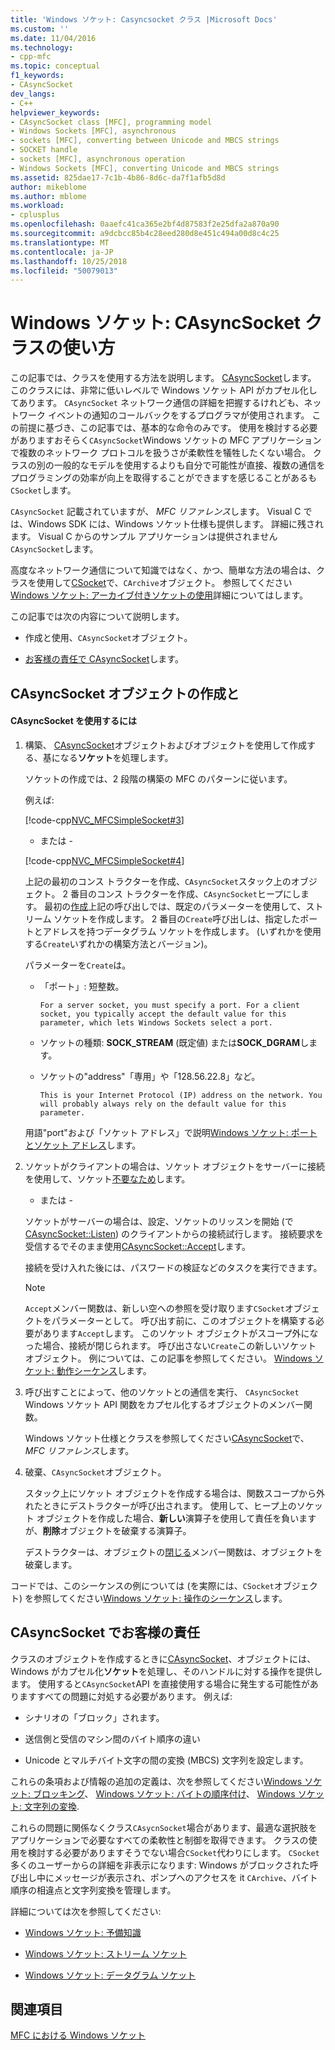 ```yaml
---
title: 'Windows ソケット: Casyncsocket クラス |Microsoft Docs'
ms.custom: ''
ms.date: 11/04/2016
ms.technology:
- cpp-mfc
ms.topic: conceptual
f1_keywords:
- CAsyncSocket
dev_langs:
- C++
helpviewer_keywords:
- CAsyncSocket class [MFC], programming model
- Windows Sockets [MFC], asynchronous
- sockets [MFC], converting between Unicode and MBCS strings
- SOCKET handle
- sockets [MFC], asynchronous operation
- Windows Sockets [MFC], converting Unicode and MBCS strings
ms.assetid: 825dae17-7c1b-4b86-8d6c-da7f1afb5d8d
author: mikeblome
ms.author: mblome
ms.workload:
- cplusplus
ms.openlocfilehash: 0aaefc41ca365e2bf4d87583f2e25dfa2a870a90
ms.sourcegitcommit: a9dcbcc85b4c28eed280d8e451c494a00d8c4c25
ms.translationtype: MT
ms.contentlocale: ja-JP
ms.lasthandoff: 10/25/2018
ms.locfileid: "50079013"
---
```

# <a name="windows-sockets-using-class-casyncsocket"></a>Windows ソケット: CAsyncSocket クラスの使い方

この記事では、クラスを使用する方法を説明します。 [CAsyncSocket](../mfc/reference/casyncsocket-class.md)します。 このクラスには、非常に低いレベルで Windows ソケット API がカプセル化してあります。 `CAsyncSocket` ネットワーク通信の詳細を把握するけれども、ネットワーク イベントの通知のコールバックをするプログラマが使用されます。 この前提に基づき、この記事では、基本的な命令のみです。 使用を検討する必要がありますおそらく`CAsyncSocket`Windows ソケットの MFC アプリケーションで複数のネットワーク プロトコルを扱うさが柔軟性を犠牲したくない場合。 クラスの別の一般的なモデルを使用するよりも自分で可能性が直接、複数の通信をプログラミングの効率が向上を取得することができますを感じることがあるも`CSocket`します。

`CAsyncSocket` 記載されていますが、 *MFC リファレンス*します。 Visual C では、Windows SDK には、Windows ソケット仕様も提供します。 詳細に残されます。 Visual C からのサンプル アプリケーションは提供されません`CAsyncSocket`します。

高度なネットワーク通信について知識ではなく、かつ、簡単な方法の場合は、クラスを使用して[CSocket](../mfc/reference/csocket-class.md)で、`CArchive`オブジェクト。 参照してください[Windows ソケット: アーカイブ付きソケットの使用](../mfc/windows-sockets-using-sockets-with-archives.md)詳細についてはします。

この記事では次の内容について説明します。

- 作成と使用、`CAsyncSocket`オブジェクト。

- [お客様の責任で CAsyncSocket](#_core_your_responsibilities_with_casyncsocket)します。

##  <a name="_core_creating_and_using_a_casyncsocket_object"></a> CAsyncSocket オブジェクトの作成と

#### <a name="to-use-casyncsocket"></a>CAsyncSocket を使用するには

1. 構築、 [CAsyncSocket](../mfc/reference/casyncsocket-class.md)オブジェクトおよびオブジェクトを使用して作成する、基になる**ソケット**を処理します。

   ソケットの作成では、2 段階の構築の MFC のパターンに従います。

   例えば:

   [!code-cpp[NVC_MFCSimpleSocket#3](../mfc/codesnippet/cpp/windows-sockets-using-class-casyncsocket_1.cpp)]

     - または -

   [!code-cpp[NVC_MFCSimpleSocket#4](../mfc/codesnippet/cpp/windows-sockets-using-class-casyncsocket_2.cpp)]

   上記の最初のコンス トラクターを作成、`CAsyncSocket`スタック上のオブジェクト。 2 番目のコンス トラクターを作成、`CAsyncSocket`ヒープにします。 最初の[作成](../mfc/reference/casyncsocket-class.md#create)上記の呼び出しでは、既定のパラメーターを使用して、ストリーム ソケットを作成します。 2 番目の`Create`呼び出しは、指定したポートとアドレスを持つデータグラム ソケットを作成します。 (いずれかを使用する`Create`いずれかの構築方法とバージョン)。

   パラメーターを`Create`は。

   - 「ポート」: 短整数。

         For a server socket, you must specify a port. For a client socket, you typically accept the default value for this parameter, which lets Windows Sockets select a port.

   - ソケットの種類: **SOCK_STREAM** (既定値) または**SOCK_DGRAM**します。

   - ソケットの"address"「専用」や「128.56.22.8」など。

         This is your Internet Protocol (IP) address on the network. You will probably always rely on the default value for this parameter.

   用語"port"および「ソケット アドレス」で説明[Windows ソケット: ポートとソケット アドレス](../mfc/windows-sockets-ports-and-socket-addresses.md)します。

1. ソケットがクライアントの場合は、ソケット オブジェクトをサーバーに接続を使用して、ソケット[不要なため](../mfc/reference/casyncsocket-class.md#connect)します。

     - または -

   ソケットがサーバーの場合は、設定、ソケットのリッスンを開始 (で[CAsyncSocket::Listen](../mfc/reference/casyncsocket-class.md#listen)) のクライアントからの接続試行します。 接続要求を受信するでそのまま使用[CAsyncSocket::Accept](../mfc/reference/casyncsocket-class.md#accept)します。

   接続を受け入れた後には、パスワードの検証などのタスクを実行できます。

    > [!NOTE]
    >  `Accept`メンバー関数は、新しい空への参照を受け取ります`CSocket`オブジェクトをパラメーターとして。 呼び出す前に、このオブジェクトを構築する必要があります`Accept`します。 このソケット オブジェクトがスコープ外になった場合、接続が閉じられます。 呼び出さない`Create`この新しいソケット オブジェクト。 例については、この記事を参照してください。 [Windows ソケット: 動作シーケンス](../mfc/windows-sockets-sequence-of-operations.md)します。

1. 呼び出すことによって、他のソケットとの通信を実行、 `CAsyncSocket` Windows ソケット API 関数をカプセル化するオブジェクトのメンバー関数。

   Windows ソケット仕様とクラスを参照してください[CAsyncSocket](../mfc/reference/casyncsocket-class.md)で、 *MFC リファレンス*します。

1. 破棄、`CAsyncSocket`オブジェクト。

   スタック上にソケット オブジェクトを作成する場合は、関数スコープから外れたときにデストラクターが呼び出されます。 使用して、ヒープ上のソケット オブジェクトを作成した場合、**新しい**演算子を使用して責任を負いますが、**削除**オブジェクトを破棄する演算子。

   デストラクターは、オブジェクトの[閉じる](../mfc/reference/casyncsocket-class.md#close)メンバー関数は、オブジェクトを破棄します。

コードでは、このシーケンスの例については (を実際には、`CSocket`オブジェクト) を参照してください[Windows ソケット: 操作のシーケンス](../mfc/windows-sockets-sequence-of-operations.md)します。

##  <a name="_core_your_responsibilities_with_casyncsocket"></a> CAsyncSocket でお客様の責任

クラスのオブジェクトを作成するときに[CAsyncSocket](../mfc/reference/casyncsocket-class.md)、オブジェクトには、Windows がカプセル化**ソケット**を処理し、そのハンドルに対する操作を提供します。 使用すると`CAsyncSocket`API を直接使用する場合に発生する可能性がありますすべての問題に対処する必要があります。 例えば:

- シナリオの「ブロック」されます。

- 送信側と受信のマシン間のバイト順序の違い

- Unicode とマルチバイト文字の間の変換 (MBCS) 文字列を設定します。

これらの条項および情報の追加の定義は、次を参照してください[Windows ソケット: ブロッキング](../mfc/windows-sockets-blocking.md)、 [Windows ソケット: バイトの順序付け](../mfc/windows-sockets-byte-ordering.md)、 [Windows ソケット: 文字列の変換](../mfc/windows-sockets-converting-strings.md).

これらの問題に関係なくクラス`CAsycnSocket`場合があります、最適な選択肢をアプリケーションで必要なすべての柔軟性と制御を取得できます。 クラスの使用を検討する必要がありますそうでない場合`CSocket`代わりにします。 `CSocket` 多くのユーザーからの詳細を非表示になります: Windows がブロックされた呼び出し中にメッセージが表示され、ポンプへのアクセスを it `CArchive`、バイト順序の相違点と文字列変換を管理します。

詳細については次を参照してください:

- [Windows ソケット: 予備知識](../mfc/windows-sockets-background.md)

- [Windows ソケット: ストリーム ソケット](../mfc/windows-sockets-stream-sockets.md)

- [Windows ソケット: データグラム ソケット](../mfc/windows-sockets-datagram-sockets.md)

## <a name="see-also"></a>関連項目

[MFC における Windows ソケット](../mfc/windows-sockets-in-mfc.md)

